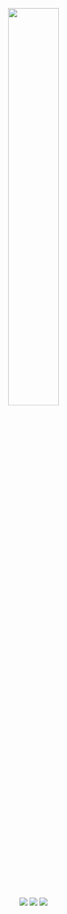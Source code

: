 
<p align=center>
  <a href="https://discord.com/users/1014373256205181018"><img src="https://lanyard-profile-readme.vercel.app/api/1014373256205181018" width=45%></a>
</p>

<p align="center">
  <a href="https://github.com/xxL7xx"><img src="https://img.shields.io/github/followers/xxL7xx?style=for-the-badge"></img></a>
  <a href="https://github.com/xxL7xx"><img src="https://img.shields.io/github/stars/xxL7xx?style=for-the-badge"></img></a>
  <a href="https://attempt.lol"><img src="https://img.shields.io/website?down_message=attempt.lol%20is%20down%21&style=for-the-badge&up_message=attempt.lol%20is%20up%21&url=https%3A%2F%2Fattempt.lol"></img></a>
</p>
